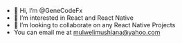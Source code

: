 - 👋 Hi, I’m @GeneCodeFx
- 👀 I’m interested in React and React Native
- 💞️ I’m looking to collaborate on any React Native Projects
- You can email me at mulwelimushiana@yahoo.com 

<!---
GeneCodeFx/GeneCodeFx is a ✨ special ✨ repository because its `README.md` (this file) appears on your GitHub profile.
You can click the Preview link to take a look at your changes.
--->
